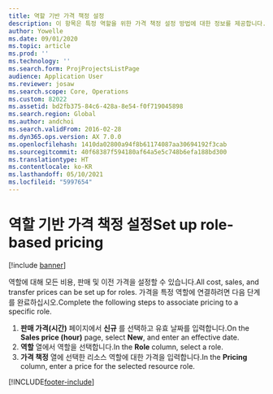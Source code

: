 ```yaml
---
title: 역할 기반 가격 책정 설정
description: 이 항목은 특정 역할을 위한 가격 책정 설정 방법에 대한 정보를 제공합니다.
author: Yowelle
ms.date: 09/01/2020
ms.topic: article
ms.prod: ''
ms.technology: ''
ms.search.form: ProjProjectsListPage
audience: Application User
ms.reviewer: josaw
ms.search.scope: Core, Operations
ms.custom: 82022
ms.assetid: bd2fb375-84c6-428a-8e54-f0f719045898
ms.search.region: Global
ms.author: andchoi
ms.search.validFrom: 2016-02-28
ms.dyn365.ops.version: AX 7.0.0
ms.openlocfilehash: 1410da02800a94f8b61174087aa30694192f3cab
ms.sourcegitcommit: 40f68387f594180af64a5e5c748b6efa188bd300
ms.translationtype: HT
ms.contentlocale: ko-KR
ms.lasthandoff: 05/10/2021
ms.locfileid: "5997654"
---
```

# <a name="set-up-role-based-pricing"></a><span data-ttu-id="3ea48-103">역할 기반 가격 책정 설정</span><span class="sxs-lookup"><span data-stu-id="3ea48-103">Set up role-based pricing</span></span>

[!include [banner](../includes/banner.md)]

<span data-ttu-id="3ea48-104">역할에 대해 모든 비용, 판매 및 이전 가격을 설정할 수 있습니다.</span><span class="sxs-lookup"><span data-stu-id="3ea48-104">All cost, sales, and transfer prices can be set up for roles.</span></span> <span data-ttu-id="3ea48-105">가격을 특정 역할에 연결하려면 다음 단계를 완료하십시오.</span><span class="sxs-lookup"><span data-stu-id="3ea48-105">Complete the following steps to associate pricing to a specific role.</span></span>

1. <span data-ttu-id="3ea48-106">**판매 가격(시간)** 페이지에서 **신규** 를 선택하고 유효 날짜를 입력합니다.</span><span class="sxs-lookup"><span data-stu-id="3ea48-106">On the **Sales price (hour)** page, select **New**, and enter an effective date.</span></span>
2. <span data-ttu-id="3ea48-107">**역할** 열에서 역할을 선택합니다.</span><span class="sxs-lookup"><span data-stu-id="3ea48-107">In the **Role** column, select a role.</span></span>
3. <span data-ttu-id="3ea48-108">**가격 책정** 열에 선택한 리소스 역할에 대한 가격을 입력합니다.</span><span class="sxs-lookup"><span data-stu-id="3ea48-108">In the **Pricing** column, enter a price for the selected resource role.</span></span>


[!INCLUDE[footer-include](../includes/footer-banner.md)]